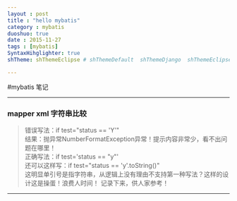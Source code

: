 ```yaml
---
layout : post
title : "hello mybatis"
category : mybatis
duoshuo: true
date : 2015-11-27
tags : [mybatis]
SyntaxHihglighter: true
shTheme: shThemeEclipse # shThemeDefault  shThemeDjango  shThemeEclipse  shThemeEmacs  shThemeFadeToGrey  shThemeMidnight  shThemeRDark

---
```

#mybatis 笔记

---
### mapper xml 字符串比较 ###
>错误写法：if test="status == 'Y'"  
结果：抛异常NumberFormatException异常！提示内容非常少，看不出问题在哪里！  
正确写法：if test='status == "y"'  
还可以这样写：if test="status == 'y'.toString()"  
这明显单引号是指字符串，从逻辑上没有理由不支持第一种写法？这样的设计这是操蛋！浪费人时间！
记录下来，供人家参考！
---

